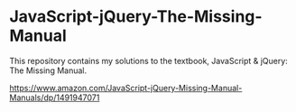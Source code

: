 # JavaScript-jQuery-The-Missing-Manual

This repository contains my solutions to the textbook, JavaScript & jQuery: The Missing Manual.

https://www.amazon.com/JavaScript-jQuery-Missing-Manual-Manuals/dp/1491947071
